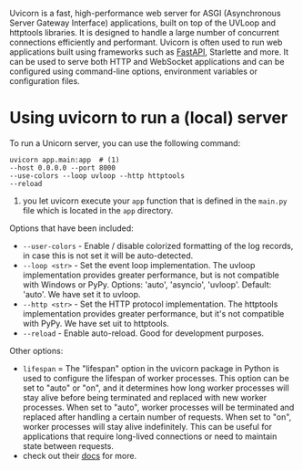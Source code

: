 Uvicorn is a fast, high-performance web server for ASGI (Asynchronous Server Gateway Interface) applications, built on
top of the UVLoop and httptools libraries. It is designed to handle a large number of concurrent connections efficiently
and performant. Uvicorn is often used to run web applications built using frameworks such as [FastAPI](fastapi.md),
Starlette and more. It can be used to serve both HTTP and WebSocket applications and can be configured using
command-line options, environment variables or configuration files.

# Using uvicorn to run a (local) server

To run a Unicorn server, you can use the following command:

```shell
uvicorn app.main:app  # (1)
--host 0.0.0.0 --port 8000
--use-colors --loop uvloop --http httptools
--reload
```

1. you let uvicorn execute your `app` function that is defined in the `main.py` file which is located in the `app`
   directory.

Options that have been included:

* `--user-colors` - Enable / disable colorized formatting of the log records, in case this is not set it will be
  auto-detected.
* `--loop <str>` - Set the event loop implementation. The uvloop implementation provides greater performance, but is not
  compatible with Windows or PyPy. Options: 'auto', 'asyncio', 'uvloop'. Default: 'auto'. We have set it to uvloop.
* `--http <str>` - Set the HTTP protocol implementation. The httptools implementation provides greater performance, but
  it's not compatible with PyPy. We have set uit to httptools.
* `--reload` - Enable auto-reload. Good for development purposes.

Other options:

* `lifespan` = The "lifespan" option in the uvicorn package in Python is used to configure the lifespan of worker
  processes. This option can be set to "auto" or "on", and it determines how long worker processes will stay alive
  before being terminated and replaced with new worker processes. When set to "auto", worker processes will be
  terminated and replaced after handling a certain number of requests. When set to "on", worker processes will stay
  alive indefinitely. This can be useful for applications that require long-lived connections or need to maintain state
  between requests.
* check out their [docs](https://www.uvicorn.org/settings/) for more.
